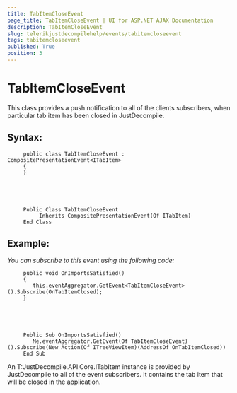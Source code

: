 ```yaml
---
title: TabItemCloseEvent
page_title: TabItemCloseEvent | UI for ASP.NET AJAX Documentation
description: TabItemCloseEvent
slug: telerikjustdecompilehelp/events/tabitemcloseevent
tags: tabitemcloseevent
published: True
position: 3
---
```


# TabItemCloseEvent



This class provides a push notification to all of the clients subscribers, when particular tab item has been closed in JustDecompile.
   

## Syntax:

	
         public class TabItemCloseEvent : CompositePresentationEvent<ITabItem>
         {
         }
       



	
         Public Class TabItemCloseEvent
              Inherits CompositePresentationEvent(Of ITabItem)
         End Class
       



## Example:

*You can subscribe to this event using the following code:*

	
         public void OnImportsSatisfied()
         {
            this.eventAggregator.GetEvent<TabItemCloseEvent>().Subscribe(OnTabItemClosed);
         }
       



	
         Public Sub OnImportsSatisfied()
            Me.eventAggregator.GetEvent(Of TabItemCloseEvent)().Subscribe(New Action(Of ITreeViewItem)(AddressOf OnTabItemClosed))
         End Sub
       



An T:JustDecompile.API.Core.ITabItem
         instance is provided by JustDecompile to all of the event subscribers.
         It contains the tab item that will be closed in the application.
       
